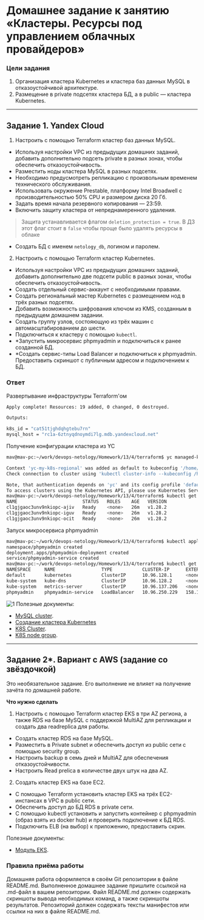 # Домашнее задание к занятию «Кластеры. Ресурсы под управлением облачных провайдеров»

### Цели задания

1. Организация кластера Kubernetes и кластера баз данных MySQL в отказоустойчивой архитектуре.
2. Размещение в private подсетях кластера БД, а в public — кластера Kubernetes.

---
## Задание 1. Yandex Cloud

1. Настроить с помощью Terraform кластер баз данных MySQL.

- Используя настройки VPC из предыдущих домашних заданий, добавить дополнительно подсеть private в разных зонах, чтобы обеспечить отказоустойчивость.
- Разместить ноды кластера MySQL в разных подсетях.
- Необходимо предусмотреть репликацию с произвольным временем технического обслуживания.
- Использовать окружение Prestable, платформу Intel Broadwell с производительностью 50% CPU и размером диска 20 Гб.
- Задать время начала резервного копирования — 23:59.
- Включить защиту кластера от непреднамеренного удаления. 

> Защита устанавливается флагом `deletion_protection = true`. В ДЗ этот флаг стоит в `false` чтобы проще было удалять ресурсы в облаке

- Создать БД с именем `netology_db`, логином и паролем.

2. Настроить с помощью Terraform кластер Kubernetes.

- Используя настройки VPC из предыдущих домашних заданий, добавить дополнительно две подсети public в разных зонах, чтобы обеспечить отказоустойчивость.
- Создать отдельный сервис-аккаунт с необходимыми правами.
- Создать региональный мастер Kubernetes с размещением нод в трёх разных подсетях.
- Добавить возможность шифрования ключом из KMS, созданным в предыдущем домашнем задании.
- Создать группу узлов, состояющую из трёх машин с автомасштабированием до шести.
- Подключиться к кластеру с помощью `kubectl`.
- *Запустить микросервис phpmyadmin и подключиться к ранее созданной БД.
- *Создать сервис-типы Load Balancer и подключиться к phpmyadmin. Предоставить скриншот с публичным адресом и подключением к БД.

### Ответ

Развертывание инфраструктуры Terraform'ом

```bash
Apply complete! Resources: 19 added, 0 changed, 0 destroyed.

Outputs:

k8s_id = "cat51tjghdqhgtebu7rn"
mysql_host = "rc1a-6ztnyqdnoymdi7lg.mdb.yandexcloud.net"
```

Получение конфигурации кластера из YC

```bash
mav@mav-pc:~/work/devops-netology/Homework/13/4/terraform$ yc managed-kubernetes cluster get-credentials cat51tjghdqhgtebu7rn --external --force

Context 'yc-my-k8s-regional' was added as default to kubeconfig '/home/mav/.kube/config'.
Check connection to cluster using 'kubectl cluster-info --kubeconfig /home/mav/.kube/config'.

Note, that authentication depends on 'yc' and its config profile 'default'.
To access clusters using the Kubernetes API, please use Kubernetes Service Account.
mav@mav-pc:~/work/devops-netology/Homework/13/4/terraform$ kubectl get node
NAME                        STATUS   ROLES    AGE   VERSION
cl1gjgaoc3unv9nkiopc-ajiv   Ready    <none>   26m   v1.28.2
cl1gjgaoc3unv9nkiopc-iguv   Ready    <none>   26m   v1.28.2
cl1gjgaoc3unv9nkiopc-ocit   Ready    <none>   26m   v1.28.2
```

Запуск микросервиса phpmyadmin

```bash
mav@mav-pc:~/work/devops-netology/Homework/13/4/terraform$ kubectl apply -f kuber/phpmyadmin.yml
namespace/phpmyadmin created
deployment.apps/phpmyadmin-deployment created
service/phpmyadmin-service created
mav@mav-pc:~/work/devops-netology/Homework/13/4/terraform$ kubectl get svc -A
NAMESPACE     NAME                 TYPE           CLUSTER-IP      EXTERNAL-IP      PORT(S)                  AGE
default       kubernetes           ClusterIP      10.96.128.1     <none>           443/TCP                  34m
kube-system   kube-dns             ClusterIP      10.96.128.2     <none>           53/UDP,53/TCP,9153/TCP   33m
kube-system   metrics-server       ClusterIP      10.96.137.206   <none>           443/TCP                  33m
phpmyadmin    phpmyadmin-service   LoadBalancer   10.96.250.229   158.160.171.51   80:31280/TCP             77s
```

 ![1]()
Полезные документы:

- [MySQL cluster](https://registry.terraform.io/providers/yandex-cloud/yandex/latest/docs/resources/mdb_mysql_cluster).
- [Создание кластера Kubernetes](https://cloud.yandex.ru/docs/managed-kubernetes/operations/kubernetes-cluster/kubernetes-cluster-create)
- [K8S Cluster](https://registry.terraform.io/providers/yandex-cloud/yandex/latest/docs/resources/kubernetes_cluster).
- [K8S node group](https://registry.terraform.io/providers/yandex-cloud/yandex/latest/docs/resources/kubernetes_node_group).

--- 
## Задание 2*. Вариант с AWS (задание со звёздочкой)

Это необязательное задание. Его выполнение не влияет на получение зачёта по домашней работе.

**Что нужно сделать**

1. Настроить с помощью Terraform кластер EKS в три AZ региона, а также RDS на базе MySQL с поддержкой MultiAZ для репликации и создать два readreplica для работы.

- Создать кластер RDS на базе MySQL.
- Разместить в Private subnet и обеспечить доступ из public сети c помощью security group.
- Настроить backup в семь дней и MultiAZ для обеспечения отказоустойчивости.
- Настроить Read prelica в количестве двух штук на два AZ.

2. Создать кластер EKS на базе EC2.

- С помощью Terraform установить кластер EKS на трёх EC2-инстансах в VPC в public сети.
- Обеспечить доступ до БД RDS в private сети.
- С помощью kubectl установить и запустить контейнер с phpmyadmin (образ взять из docker hub) и проверить подключение к БД RDS.
- Подключить ELB (на выбор) к приложению, предоставить скрин.

Полезные документы:

- [Модуль EKS](https://learn.hashicorp.com/tutorials/terraform/eks).

### Правила приёма работы

Домашняя работа оформляется в своём Git репозитории в файле README.md. Выполненное домашнее задание пришлите ссылкой на .md-файл в вашем репозитории.
Файл README.md должен содержать скриншоты вывода необходимых команд, а также скриншоты результатов.
Репозиторий должен содержать тексты манифестов или ссылки на них в файле README.md.